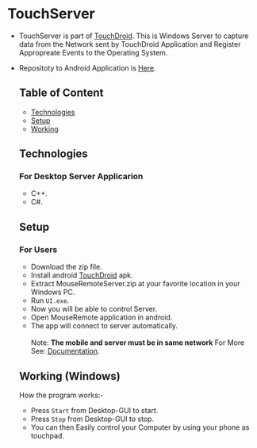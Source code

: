 # TouchServer

- TouchServer is part of [TouchDroid](https://www.github.com/Akshayaap/TouchDroid). This is Windows Server to capture data from the Network sent by TouchDroid Application and Register Appropreate Events to the Operating System. 
- Repositoty to Android Application is [Here](https://www.github.com/Akshayaap/TouchDroid).

  ## Table of Content
  - [Technologies](#technologies)
  - [Setup](#setup)
  - [Working](#working)
  
  ## Technologies
  ### For Desktop Server Applicarion
  - C++.
  - C#.
  
  ## Setup
  ### For Users
  - Download the zip file.
  - Install android [TouchDroid](https://wwww.github.com/Akshayaap/TouchDroid) apk.
  - Extract MouseRemoteServer.zip at your favorite location in your Windows PC.
  - Run `UI.exe`.
  - Now you will be able to control Server.
  - Open MouseRemote application in android.
  - The app will connect to server automatically.
  <br/><br/>
  Note: **The mobile and server must be in same network**
  For More See: [Documentation](https://www.github.com/Akshayaap/Documentation).
  
  ## Working (Windows)
  How the program works:-
  - Press `Start` from Desktop-GUI to start.
  - Press `Stop` from Desktop-GUI to stop.
  - You can then Easily control your Computer by using your phone as touchpad.
  
